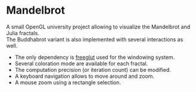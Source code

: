 # **Mandelbrot**

A small OpenGL university project allowing to visualize the Mandelbrot and Julia fractals.  
The Buddhabrot variant is also implemented with several interactions as well.  

* The only dependency is [freeglut](http://freeglut.sourceforge.net/) used for the windowing system.
* Several coloration mode are available for each fractal.
* The computation precision (or iteration count) can be modified.
* A keyboard navigation allows to move around and zoom.
* A mouse zoom using a rectangle selection.